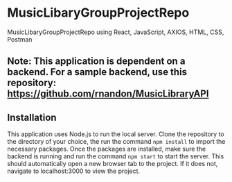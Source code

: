 # MusicLibaryGroupProjectRepo
MusicLibaryGroupProjectRepo using React, JavaScript, AXIOS, HTML, CSS, Postman

## Note: This application is dependent on a backend. For a sample backend, use this repository: <https://github.com/rnandon/MusicLibraryAPI>

## Installation
This application uses Node.js to run the local server. Clone the repository to the directory of your choice, the run the command `npm install` to import the necessary packages. Once the packages are installed, make sure the backend is running and run the command `npm start` to start the server. This should automatically open a new browser tab to the project. If it does not, navigate to localhost:3000 to view the project.